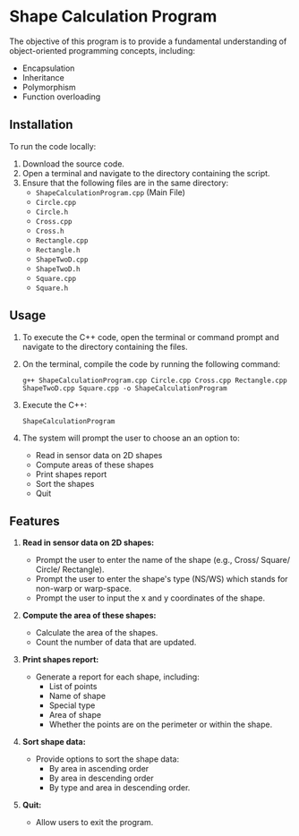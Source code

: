 # Shape Calculation Program

The objective of this program is to provide a fundamental understanding of object-oriented programming concepts, including:

- Encapsulation
- Inheritance
- Polymorphism
- Function overloading

## Installation

To run the code locally:

1. Download the source code.
2. Open a terminal and navigate to the directory containing the script.
3. Ensure that the following files are in the same directory:
   - `ShapeCalculationProgram.cpp` (Main File)
   - `Circle.cpp`
   - `Circle.h`
   - `Cross.cpp`
   - `Cross.h`
   - `Rectangle.cpp`
   - `Rectangle.h`
   - `ShapeTwoD.cpp`
   - `ShapeTwoD.h`
   - `Square.cpp`
   - `Square.h`

## Usage

1. To execute the C++ code, open the terminal or command prompt and navigate to the directory containing the files.

2. On the terminal, compile the code by running the following command:
    ```
    g++ ShapeCalculationProgram.cpp Circle.cpp Cross.cpp Rectangle.cpp ShapeTwoD.cpp Square.cpp -o ShapeCalculationProgram
    ```
    
3. Execute the C++:
    ```
    ShapeCalculationProgram
    ```

3. The system will prompt the user to choose an an option to:
   - Read in sensor data on 2D shapes
   - Compute areas of these shapes
   - Print shapes report
   - Sort the shapes
   - Quit

    
## Features

1. **Read in sensor data on 2D shapes:**
    - Prompt the user to enter the name of the shape (e.g., Cross/ Square/ Circle/ Rectangle).
    - Prompt the user to enter the shape's type (NS/WS) which stands for non-warp or warp-space.
    - Prompt the user to input the x and y coordinates of the shape.

2. **Compute the area of these shapes:**
    - Calculate the area of the shapes.
    - Count the number of data that are updated.

3. **Print shapes report:**
    - Generate a report for each shape, including:
        - List of points
        - Name of shape
        - Special type
        - Area of shape
        - Whether the points are on the perimeter or within the shape.

4. **Sort shape data:**
    - Provide options to sort the shape data:
        - By area in ascending order
        - By area in descending order
        - By type and area in descending order.

5. **Quit:**
    - Allow users to exit the program.



